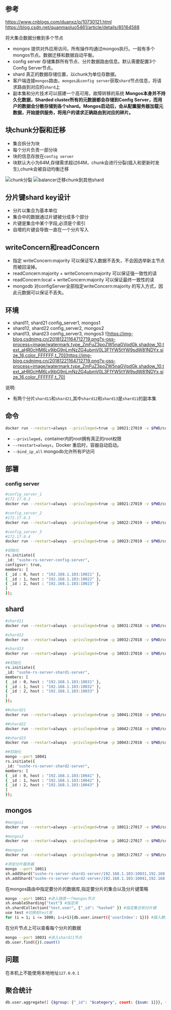 ## 参考
https://www.cnblogs.com/duanxz/p/10730121.html
https://blog.csdn.net/quanmaoluo5461/article/details/85164588

将大集合数据分散到多个节点
- mongos 提供对外应用访问，所有操作均通过mongos执行。一般有多个mongos节点。数据迁移和数据自动平衡。
- config server 存储集群所有节点、分片数据路由信息。默认需要配置3个Config Server节点。
- shard 真正的数据存储位置，以chunk为单位存数据。
- 客户端连接`mongos`路由，`mongos`从`config server`获取`shard`节点信息，将请求路由到对应的`shard`上
- 副本集和分片技术可以搭建一个高可用，故障转移的系统
**Mongos本身并不持久化数据，Sharded cluster所有的元数据都会存储到Config Server，而用户的数据会分散存储到各个shard。Mongos启动后，会从配置服务器加载元数据，开始提供服务，将用户的请求正确路由到对应的碎片。**

## 块chunk分裂和迁移
- 集合拆分为块
- 每个分片负责一部分块
- 块的信息存放在`config server`
- 块默认大小为64M,存储需求超过64M，chunk会进行分裂(插入和更新时发生),chunk会被自动均衡迁移

![chunk分裂](https://img2018.cnblogs.com/blog/285763/201904/285763-20190418161324100-576146571.png)
![balancer迁移chunk到其他shard](https://img2018.cnblogs.com/blog/285763/201904/285763-20190418161413324-957658228.png)

## 分片键shard key设计
- 分片以集合为基本单位
- 集合中的数据通过片键被分成多个部分
- 片键是集合中某个字段,必须是个索引
- 自增的片键会导致一直在一个分片写入

## writeConcern和readConcern
- 指定 writeConcern:majority 可以保证写入数据不丢失，不会因选举新主节点而被回滚掉。
- readConcern:majority + writeConcern:majority 可以保证强一致性的读
- readConcern:local + writeConcern:majority 可以保证最终一致性的读
- mongodb 对configServer全部指定writeConcern:majority 的写入方式，因此元数据可以保证不丢失。

## 环境
- shard11, shard21  config_server1, mongos1
- shard12, shard22  config_server2, mongos2
- shard13, shard23  config_server3, mongos3
![https://img-blog.csdnimg.cn/20181221164712719.png?x-oss-process=image/watermark,type_ZmFuZ3poZW5naGVpdGk,shadow_10,text_aHR0cHM6Ly9ibG9nLmNzZG4ubmV0L3F1YW5tYW9sdW81NDYx,size_16,color_FFFFFF,t_70](https://img-blog.csdnimg.cn/20181221164712719.png?x-oss-process=image/watermark,type_ZmFuZ3poZW5naGVpdGk,shadow_10,text_aHR0cHM6Ly9ibG9nLmNzZG4ubmV0L3F1YW5tYW9sdW81NDYx,size_16,color_FFFFFF,t_70)

说明:
- 有两个分片`shard11`和`shard21`,其中`shard12`和`shard13`是`shard11`的副本集

## 命令
```bash
docker run --restart=always --privileged=true -p 10021:27019 -v $PWD/config:/etc/mongod -v $PWD/db:/data/db -d --name sushe-server-config1 mongo:4.0.0 -f /etc/mongod/config.conf --configsvr --replSet "sushe-rs-server-config-server" --bind_ip_all
```
- `--privileged`，container内的root拥有真正的root权限
-  `--resstart=always`，Docker 重启时，容器自动启动。
-  `--bind_ip_all` mongodb允许所有IP访问


## 部署
### config server
```bash
#config_server_1
#172.17.0.2
docker run --restart=always --privileged=true -p 10021:27019 -v $PWD/config:/etc/mongod -v $PWD/db:/data/db --name sushe-server-config1 mongo:4.0.0 -f /etc/mongod/config.conf --configsvr --replSet "sushe-rs-server-config-server" --bind_ip_all

#config_server_2
#172.17.0.3
docker run --restart=always --privileged=true -p 10022:27019 -v $PWD/config:/etc/mongod -v $PWD/db:/data/db --name sushe-server-config2 mongo:4.0.0 -f /etc/mongod/config.conf --configsvr --replSet "sushe-rs-server-config-server" --bind_ip_all

#config_server_3
#172.17.0.4
docker run --restart=always --privileged=true -p 10023:27019 -v $PWD/config:/etc/mongod -v $PWD/db:/data/db --name sushe-server-config3 mongo:4.0.0 -f /etc/mongod/config.conf --configsvr --replSet "sushe-rs-server-config-server" --bind_ip_all

#初始化
rs.initiate({
_id: "sushe-rs-server-config-server",
configsvr: true,
members: [
{ _id : 0, host : "192.168.1.103:10021" },
{ _id : 1, host : "192.168.1.103:10022" },
{ _id : 2, host : "192.168.1.103:10023" }
]
});
```

## shard
```bash
#shard11
docker run --restart=always --privileged=true -p 10031:27018 -v $PWD/config:/etc/mongod -v $PWD/backup:/data/backup -v $PWD/db:/data/db  --name sushe-server-shard11 mongo:4.0.0 -f /etc/mongod/config.conf --shardsvr --replSet "sushe-rs-server-shard1-server" --bind_ip_all

#shard12
docker run --restart=always --privileged=true -p 10032:27018 -v $PWD/config:/etc/mongod -v $PWD/backup:/data/backup -v $PWD/db:/data/db  --name sushe-server-shard12 mongo:4.0.0 -f /etc/mongod/config.conf --shardsvr --replSet "sushe-rs-server-shard1-server" --bind_ip_all

#shard13
docker run --restart=always --privileged=true -p 10033:27018 -v $PWD/config:/etc/mongod -v $PWD/backup:/data/backup -v $PWD/db:/data/db  --name sushe-server-shard13 mongo:4.0.0 -f /etc/mongod/config.conf --shardsvr --replSet "sushe-rs-server-shard1-server" --bind_ip_all

##初始化
rs.initiate({
_id: "sushe-rs-server-shard1-server",
members: [
{ _id : 0, host : "192.168.1.103:10031" },
{ _id : 1, host : "192.168.1.103:10032" },
{ _id : 2, host : "192.168.1.103:10033" }
]
});

##shard21
docker run --restart=always --privileged=true -p 10041:27018 -v $PWD/config:/etc/mongod -v $PWD/backup:/data/backup -v $PWD/db:/data/db  --name sushe-server-shard21 mongo:4.0.0 -f /etc/mongod/config.conf --shardsvr --replSet "sushe-rs-server-shard2-server" --bind_ip_all

##shard22
docker run --restart=always --privileged=true -p 10042:27018 -v $PWD/config:/etc/mongod -v $PWD/backup:/data/backup -v $PWD/db:/data/db  --name sushe-server-shard22 mongo:4.0.0 -f /etc/mongod/config.conf --shardsvr --replSet "sushe-rs-server-shard2-server" --bind_ip_all

##shard23
docker run --restart=always --privileged=true -p 10043:27018 -v $PWD/config:/etc/mongod -v $PWD/backup:/data/backup -v $PWD/db:/data/db  --name sushe-server-shard23 mongo:4.0.0 -f /etc/mongod/config.conf --shardsvr --replSet "sushe-rs-server-shard2-server" --bind_ip_all

##初始化
mongo --port 10041
rs.initiate({
_id: "sushe-rs-server-shard2-server",
members: [
{ _id : 0, host : "192.168.1.103:10041" },
{ _id : 1, host : "192.168.1.103:10042" },
{ _id : 2, host : "192.168.1.103:10043" }
]
});
```

## mongos
```bash
#mongos1
docker run --restart=always --privileged=true -p 10011:27017 -v $PWD/config:/etc/mongod -v $PWD/db:/data/db --entrypoint mongos --name sushe-server-mongos1 mongo:4.0.0 -f /etc/mongod/config.conf --configdb sushe-rs-server-config-server/192.168.1.103:10021,192.168.1.103:10022,192.168.1.103:10023 --bind_ip_all

#mongos2
docker run --restart=always --privileged=true -p 10012:27017 -v $PWD/config:/etc/mongod -v $PWD/db:/data/db --entrypoint mongos --name sushe-server-mongos2 mongo:4.0.0 -f /etc/mongod/config.conf --configdb sushe-rs-server-config-server/192.168.1.103:10021,192.168.1.103:10022,192.168.1.103:10023 --bind_ip_all

#mongos3
docker run --restart=always --privileged=true -p 10013:27017 -v $PWD/config:/etc/mongod -v $PWD/db:/data/db --entrypoint mongos --name sushe-server-mongos3 mongo:4.0.0 -f /etc/mongod/config.conf --configdb sushe-rs-server-config-server/192.168.1.103:10021,192.168.1.103:10022,192.168.1.103:10023 --bind_ip_all

#添加分片服务器
mongo --port 10011
sh.addShard("sushe-rs-server-shard1-server/192.168.1.103:10031,192.168.1.103:10032,192.168.1.103:10033")
sh.addShard("sushe-rs-server-shard2-server/192.168.1.103:10041,192.168.1.103:10042,192.168.1.103:10043")
```

在mongos路由中指定要分片的数据库,指定要分片的集合以及分片键策略
```bash
mongo --port 10011 #进入随意一个mongos节点
sh.enableSharding("test") #指定库
sh.shardCollection("test.user", {"_id": "hashed" }) #指定集合和分片键
use test #切换到test库
for (i = 1; i <= 1000; i=i+1){db.user.insert({'userIndex': 1})} #插入数据
```

在分片节点上可以查看每个分片的数据
```bash
mongo --port 10031 #进入shard11节点
db.user.find({}).count()
```

## 问题
在本机上不能使用本地地址`127.0.0.1`



## 聚合统计
```bash
db.user.aggregate([ {$group: {"_id": "$category", count: {$sum: 1}}}, {$project: {"_id": 0, "category": "$category", "count": 1}}, {$sort: {"count": -1}} ])
```







